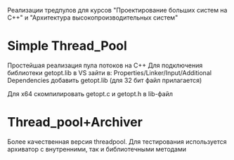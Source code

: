 Реализации тредпулов для курсов "Проектирование больших систем на С++" и "Архитектура высокопроизводительных систем"
# Simple Thread_Pool
Простейшая реализация пула потоков на C++
Для подключения библиотеки getopt.lib в VS зайти в: Properties/Linker/Input/Additional Dependencies добавить getopt.lib (для 32 бит файл прилагается)

Для x64 скомпилировать getopt.c и getopt.h в lib-файл

# Thread_pool+Archiver
Более качественная версия threadpool. Для тестирования используется архиватор с внутренними, так и библиотечными методами

